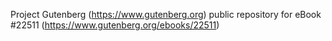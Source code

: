Project Gutenberg (https://www.gutenberg.org) public repository for eBook #22511 (https://www.gutenberg.org/ebooks/22511)
